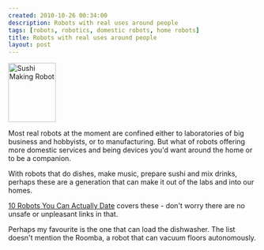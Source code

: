 ```yaml
---
created: 2010-10-26 00:34:00
description: Robots with real uses around people
tags: [robots, robotics, domestic robots, home robots]
title: Robots with real uses around people
layout: post
---
```

<img alt="Sushi Making Robot" class="regImage pluginImg35" height="120" src="dl35&amp;display&amp;x=96&amp;y=120" width="96"/>

Most real robots at the moment are confined either to laboratories of big business and hobbyists, or to manufacturing. But what of robots offering more domestic services and being devices you'd want around the home or to be a companion.

With robots that do dishes, make music, prepare sushi and mix drinks, perhaps these are a generation that can make it out of the labs and into our homes.

<a href="http://www.curiousread.com/2010/10/10-robots-you-can-actually-date.html" >10 Robots You Can Actually Date</a> covers these - don't worry there are no unsafe or unpleasant links in that.

Perhaps my favourite is the one that can load the dishwasher. The list doesn't mention the Roomba, a robot that can vacuum floors autonomously.
